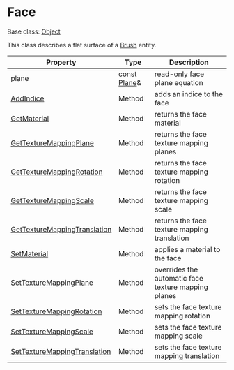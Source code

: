 # Face

Base class: [Object](Object.md)

This class describes a flat surface of a [Brush](Brush.md) entity.

| Property | Type | Description |
|---|---|---|
| plane | const [Plane](Plane)& | read-only face plane equation |
| [AddIndice](Face_AddIndice.md) | Method | adds an indice to the face |
| [GetMaterial](Face_GetMaterial.md) | Method | returns the face material |
| [GetTextureMappingPlane](Face_GetTextureMappingPlane.md) | Method | returns the face texture mapping planes |
| [GetTextureMappingRotation](Face_GetTextureMappingRotation.md) | Method | returns the face texture mapping rotation |
| [GetTextureMappingScale](Face_GetTextureMappingScale.md) | Method | returns the face texture mapping scale |
| [GetTextureMappingTranslation](Face_GetTextureMappingTranslation.md) | Method | returns the face texture mapping translation |
| [SetMaterial](Face_SetMaterial.md) | Method | applies a material to the face |
| [SetTextureMappingPlane](Face_SetTextureMappingPlane.md) | Method | overrides the automatic face texture mapping planes |
| [SetTextureMappingRotation](Face_SetTextureMappingRotation.md) | Method | sets the face texture mapping rotation |
| [SetTextureMappingScale](Face_SetTextureMappingScale.md) | Method | sets the face texture mapping scale |
| [SetTextureMappingTranslation](Face_SetTextureMappingTranslation.md) | Method | sets the face texture mapping translation |
